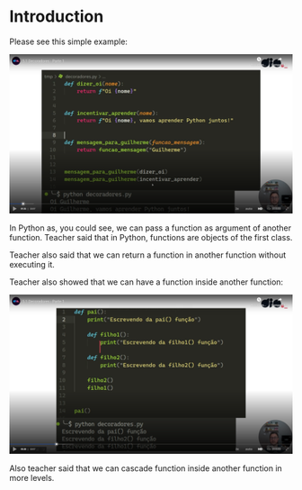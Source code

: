 # Introduction

Please see this simple example:

![simple example](images/simple-example.png)

In Python as, you could see, we can pass a function as argument of another function. Teacher said that in Python, functions are objects of the first class.

Teacher also said that we can return a function in another function without executing it.

Teacher also showed that we can have a function inside another function:

![function inside another function](images/function-inside-another-function.png)

Also teacher said that we can cascade function inside another function in more levels.